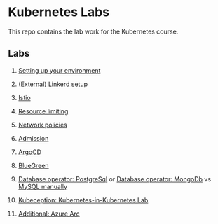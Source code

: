 # Kubernetes Labs

This repo contains the lab work for the Kubernetes course.

## Labs
1. [Setting up your environment](setup-k8s/README.md)
2. [(External) Linkerd setup](linkerd/README.md)
3. [Istio](istio/README.md)
4. [Resource limiting](resource-limiting/README.md)
5. [Network policies](network-policies/README.md)
6. [Admission](admission/README.md)
7. [ArgoCD](argocd/README.md)
8. [BlueGreen](argocd/rollouts-bluegreen-lab.md)
9. [Database operator: PostgreSql](cloudnativepg/README.md) or 
   [Database operator: MongoDb](percona-mongodb/README.md)
   vs
   [MySQL manually](mysql-statefulset-lab)
10. [Kubeception: Kubernetes-in-Kubernetes Lab](kubeception-lab/README.md)

11. [Additional: Azure Arc](azure-arc/README.md)